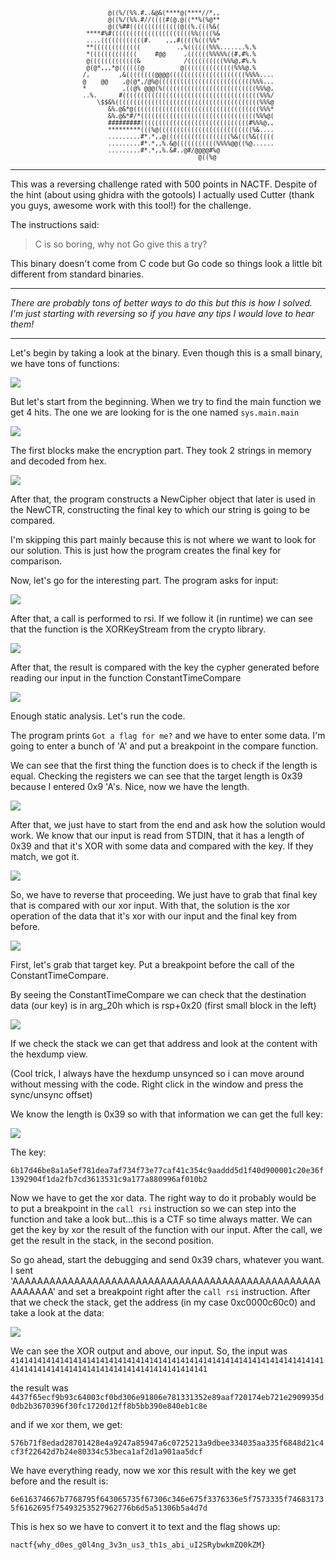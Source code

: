 <pre style="font-size: 0.6rem; text-align: center">
                                                                                                
                           @((%/(%%.#..&@&(****@(****//*,,                                      
                           @((%/(%%.#//((((#(@.@((**%(%@**                                      
                           @((%##((((((((((((((@((%.(((%&(                                      
                     ****#%#((((((((((((((((((((((%%((((%&                                      
                     ....((((((((((((#.    ,,,#((((%(((%%*                                      
                     **(((((((((((((          .,%((((((%%%.......%.%                            
                     *(((((((((((((     #@@     ,((((((%%%%%((#,#%.%                            
                     @(((((((((((((&            /((((((((((%%%@,#%.%                            
                     @(@*,,,*@((((((@          @((((((((((((((%%%@.%                            
                    /,        ,&((((((((@@@@(((((((((((((((((((((%%%%....                       
                    @    @@    ,@(@*,/@%@((((((((((((((((((((((((((%%%...                       
                    *          ,((@% @@@(%((((((((((((((((((((((((((%%%@,                       
                    ..%.      #((((((((((((((((((((((((((((((((((((((%%%/                       
                        \$$&%((((((((((((((((((((((((((((((((((((((((%%%@                       
                           &%.@&*@(((((((((((((((((((((((((((((((((((%%%*                       
                           &%.@&*#/*((((((((((((((((((((((((((((((((%%%@(                       
                           #########((((((((((((((((((((((((((((((#%%%@,,                       
                           *********(((%@((((((((((((((((((((((((((%&....                       
                           .........#*.*,,@((((((((((((((((((%&(((%&(((((                       
                           .........#*.*,,%.&@(((((((((((%%%%@@((%@......                       
                           .........#*.*,,%.&#..@#/@@@@#%@                                      
                                                    @((%@                                       
</pre>

---

This was a reversing challenge rated with 500 points in NACTF.
Despite of the hint (about using ghidra with the gotools) I actually used Cutter (thank you guys, awesome work with this tool!) for the challenge.

The instructions said:

> C is so boring, why not Go give this a try?

This binary doesn't come from C code but Go code so things look a little bit different from standard binaries.

---

*There are probably tons of better ways to do this but this is how I solved. I'm just starting with reversing so if you have any tips I would love to hear them!*

---

Let's begin by taking a look at the binary. Even though this is a small binary, we have tons of functions:

<img src="/./assets/imgs/gopher-funcs.png">

But let's start from the beginning. When we try to find the main function we get 4 hits. The one we are looking for is the one named `sys.main.main`

<img src="/./assets/imgs/graph_main.png">

The first blocks make the encryption part. They took 2 strings in memory and decoded from hex. 

<img src="/./assets/imgs/decode.png">

After that, the program constructs a NewCipher object that later is used in the NewCTR, constructing the final key to which our string is going to be compared.

I'm skipping this part mainly because this is not where we want to look for our solution. This is just how the program creates the final key for comparison. 

Now, let's go for the interesting part. The program asks for input:

<img src="/./assets/imgs/scanf.png">

After that, a call is performed to rsi. If we follow it (in runtime) we can see that the function is the XORKeyStream from the crypto library.

<img src="/./assets/imgs/xorfunc.png">

After that, the result is compared with the key the cypher generated before reading our input in the function ConstantTimeCompare

<img src="/./assets/imgs/compare.png">

Enough static analysis. Let's run the code. 

The program prints `Got a flag for me?` and we have to enter some data. I'm going to enter a bunch of 'A' and put a breakpoint in the compare function.

We can see that the first thing the function does is to check if the length is equal. Checking the registers we can see that the target length is 0x39 because I entered 0x9 'A's. Nice, now we have the length.

<img src="/./assets/imgs/compare-length.png">

After that, we just have to start from the end and ask how the solution would work. We know that our input is read from STDIN, that it has a length of 0x39 and that it's XOR with some data and compared with the key. If they match, we got it.

<img src="/./assets/imgs/diagram.png">

So, we have to reverse that proceeding. We just have to grab that final key that is compared with our xor input. With that, the solution is the xor operation of the data that it's xor with our input and the final key from before. 

<img src="/./assets/imgs/flag-diagram.png">

First, let's grab that target key. Put a breakpoint before the call of the ConstantTimeCompare. 

By seeing the ConstantTimeCompare  we can check that the destination data (our key) is in arg_20h which is rsp+0x20 (first small block in the left)

<img src="/./assets/imgs/constantcompare.png">

If we check the stack we can get that address and look at the content with the hexdump view. 

(Cool trick, I always have the hexdump unsynced so i can move around without messing with the code. Right click in the window and press the sync/unsync offset)

We know the length is 0x39 so with that information we can get the full key:

<img src="/./assets/imgs/firstkey.png">

The key:

`6b17d46be8a1a5ef781dea7af734f73e77caf41c354c9aaddd5d1f40d900001c20e36f1392904f1da2fb7cd3613531c9a177a880996af010b2`

Now we have to get the xor data. The right way to do it probably would be to put a breakpoint in the `call rsi` instruction so we can step into the function and take a look but...this is a CTF so time always matter. We can get the key by xor the result of the function with our input. After the call, we get the result in the stack, in the second position.

So go ahead, start the debugging and send 0x39 chars, whatever you want. I sent 'AAAAAAAAAAAAAAAAAAAAAAAAAAAAAAAAAAAAAAAAAAAAAAAAAAAAAAAAA' and set a breakpoint right after the `call rsi` instruction.
After that we check the stack, get the address (in my case 0xc0000c60c0) and take a look at the data:

<img src="/./assets/imgs/mystringxor.png">

We can see the XOR output and above, our input. So, the input was `414141414141414141414141414141414141414141414141414141414141414141414141414141414141414141414141414141414141414141` 

the result was `4437f65ecf9b93c64003cf0bd306e91806e781331352e89aaf720174eb721e2909935d0db2b3670396f30fc1720d12ff8b5bb390e840eb1c8e`

and if we xor them, we get:

`576b71f8edad28701428e4a9247a85947a6c0725213a9dbee334035aa335f6848d21c4cf3f22642d7b24e80334c53beca1af2d1a901aa5dcf`

We have everything ready, now we xor this result with the key we get before and the result is:

`6e616374667b7768795f643065735f67306c346e675f3376336e5f7573335f746831735f6162695f75493253527962776b6d5a51306b5a4d7d`

This is hex so we have to convert it to text and the flag shows up: 

`nactf{why_d0es_g0l4ng_3v3n_us3_th1s_abi_uI2SRybwkmZQ0kZM}`
